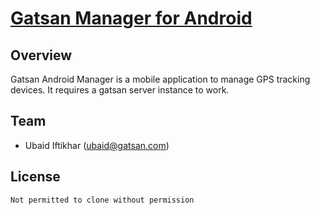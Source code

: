 # [Gatsan Manager for Android](https://www.gatsan.com)

## Overview

Gatsan Android Manager is a mobile application to manage GPS tracking devices. It requires a gatsan server instance to work.

## Team

- Ubaid Iftikhar ([ubaid@gatsan.com](mailto:ubaid@gatsan.com))

## License

    Not permitted to clone without permission
